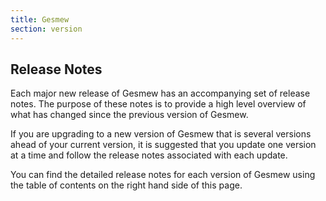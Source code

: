 ```yaml
---
title: Gesmew
section: version
---
```


## Release Notes

Each major new release of Gesmew has an accompanying set of release notes.  The purpose of these notes is to provide a high level overview of what has changed since the previous version of Gesmew.

If you are upgrading to a new version of Gesmew that is several versions ahead of your current version, it is suggested that you update one version at a time and follow the release notes associated with each update.

You can find the detailed release notes for each version of Gesmew using the table of contents on the right hand side of this page.
